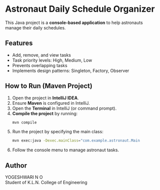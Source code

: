 # Astronaut Daily Schedule Organizer

This Java project is a **console-based application** to help astronauts manage their daily schedules.

## Features
- Add, remove, and view tasks
- Task priority levels: High, Medium, Low
- Prevents overlapping tasks
- Implements design patterns: Singleton, Factory, Observer

## How to Run (Maven Project)
1. Open the project in **IntelliJ IDEA**.
2. Ensure **Maven** is configured in IntelliJ.
3. Open the **Terminal** in IntelliJ (or command prompt).
4. **Compile the project** by running:
   ```bash
   mvn compile
5. Run the project by specifying the main class:
   ```bash
   mvn exec:java -Dexec.mainClass="com.example.astronaut.Main

6. Follow the console menu to manage astronaut tasks.
## Author
YOGESHWARI N O  
Student of K.L.N. College of Engineering
